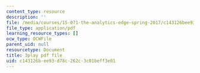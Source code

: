 ```yaml
---
content_type: resource
description: ''
file: /media/courses/15-071-the-analytics-edge-spring-2017/c143126bee93d78c262c3c01beff3e01_wT3Y2K-fxXw.pdf
file_type: application/pdf
learning_resource_types: []
ocw_type: OCWFile
parent_uid: null
resourcetype: Document
title: 3play pdf file
uid: c143126b-ee93-d78c-262c-3c01beff3e01
---
```

